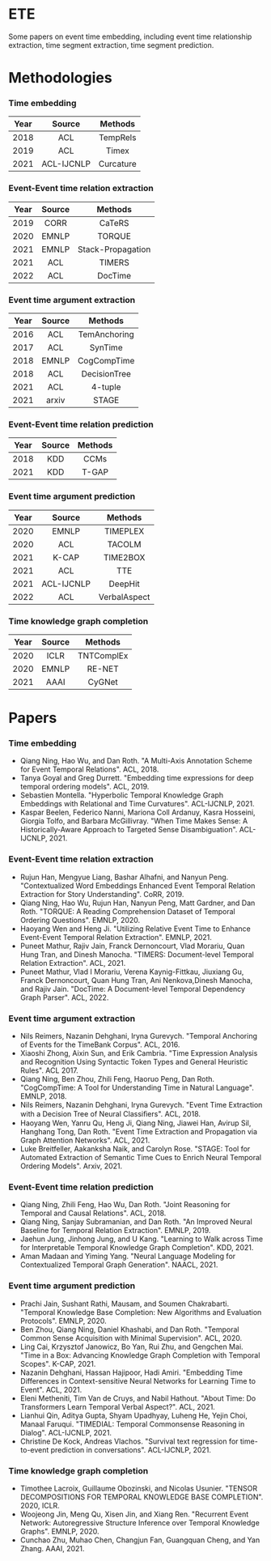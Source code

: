 # ETE
Some papers on event time embedding, including event time relationship extraction, time segment extraction, time segment prediction.
<!-- # Contents -->
<!-- # Libiraries
- LibKGE code -->
# Methodologies
### Time embedding
| Year | Source | Methods |
| :---: | :---: | :---: |
| 2018 | ACL | TempRels|
| 2019 | ACL | Timex |
| 2021 | ACL-IJCNLP | Curcature |
### Event-Event time relation extraction
| Year | Source | Methods |
| :---: | :---: | :---: | 
| 2019 | CORR  | CaTeRS |
| 2020 | EMNLP | TORQUE |
| 2021 | EMNLP | Stack-Propagation |
| 2021 | ACL   | TIMERS |
| 2022 | ACL   | DocTime |
### Event time argument extraction
| Year | Source | Methods |
| :---: | :---: | :---: | 
| 2016 | ACL | TemAnchoring |
| 2017 | ACL | SynTime |
| 2018 | EMNLP | CogCompTime |
| 2018 | ACL   | DecisionTree |
| 2021 | ACL | 4-tuple |
| 2021 | arxiv | STAGE |
### Event-Event time relation prediction
| Year | Source | Methods |
| :---: | :---: | :---: | 
| 2018 | KDD | CCMs |
| 2021 | KDD | T-GAP |
### Event time argument prediction
| Year | Source | Methods |
| :---: | :---: | :---: | 
| 2020 | EMNLP | TIMEPLEX |
| 2020 | ACL | TACOLM |
| 2021 | K-CAP | TIME2BOX |
| 2021 | ACL | TTE |
| 2021 | ACL-IJCNLP | DeepHit |
| 2022 | ACL | VerbalAspect |
### Time knowledge graph completion
| Year | Source | Methods |
| :---: | :---: | :---: | 
| 2020 | ICLR | TNTComplEx |
| 2020 | EMNLP | RE-NET |
| 2021 | AAAI | CyGNet |
# Papers
### Time embedding
- Qiang Ning, Hao Wu, and Dan Roth. "A Multi-Axis Annotation Scheme for Event Temporal Relations". ACL, 2018.
- Tanya Goyal and Greg Durrett. "Embedding time expressions for deep temporal ordering models". ACL, 2019.
- Sebastien Montella. "Hyperbolic Temporal Knowledge Graph Embeddings with Relational and Time Curvatures". ACL-IJCNLP, 2021.
- Kaspar Beelen, Federico Nanni, Mariona Coll Ardanuy, Kasra Hosseini, Giorgia Tolfo, and Barbara McGillivray. "When Time Makes Sense: A Historically-Aware Approach to Targeted Sense Disambiguation". ACL-IJCNLP, 2021.
### Event-Event time relation extraction
- Rujun Han, Mengyue Liang, Bashar Alhafni, and Nanyun Peng. "Contextualized Word Embeddings Enhanced Event Temporal Relation Extraction for Story Understanding". CoRR, 2019.
- Qiang Ning, Hao Wu, Rujun Han, Nanyun Peng, Matt Gardner, and Dan Roth. "TORQUE: A Reading Comprehension Dataset of Temporal Ordering Questions". EMNLP, 2020.
- Haoyang Wen and Heng Ji. "Utilizing Relative Event Time to Enhance Event-Event Temporal Relation Extraction". EMNLP, 2021.
- Puneet Mathur, Rajiv Jain, Franck Dernoncourt, Vlad Morariu, Quan Hung Tran, and Dinesh Manocha. "TIMERS: Document-level Temporal Relation Extraction". ACL, 2021.
- Puneet Mathur, Vlad I Morariu, Verena Kaynig-Fittkau, Jiuxiang Gu, Franck Dernoncourt, Quan Hung Tran, Ani Nenkova,Dinesh Manocha, and Rajiv Jain. "DocTime: A Document-level Temporal Dependency Graph Parser". ACL, 2022.
### Event time argument extraction
- Nils Reimers, Nazanin Dehghani, Iryna Gurevych. "Temporal Anchoring of Events for the TimeBank Corpus". ACL, 2016.
- Xiaoshi Zhong, Aixin Sun, and Erik Cambria. "Time Expression Analysis and Recognition Using Syntactic Token Types and General Heuristic Rules". ACL 2017.
- Qiang Ning, Ben Zhou, Zhili Feng, Haoruo Peng, Dan Roth. "CogCompTime: A Tool for Understanding Time in Natural Language". EMNLP, 2018.
- Nils Reimers, Nazanin Dehghani, Iryna Gurevych. "Event Time Extraction with a Decision Tree of Neural Classiﬁers". ACL, 2018.
- Haoyang Wen, Yanru Qu, Heng Ji, Qiang Ning, Jiawei Han, Avirup Sil, Hanghang Tong, Dan Roth. "Event Time Extraction and Propagation via Graph Attention Networks". ACL, 2021.
- Luke Breitfeller, Aakanksha Naik, and Carolyn Rose. "STAGE: Tool for Automated Extraction of Semantic Time Cues to Enrich Neural Temporal Ordering Models". Arxiv, 2021.
### Event-Event time relation prediction
- Qiang Ning, Zhili Feng, Hao Wu, Dan Roth. "Joint Reasoning for Temporal and Causal Relations". ACL, 2018.
- Qiang Ning, Sanjay Subramanian, and Dan Roth. "An Improved Neural Baseline for Temporal Relation Extraction". EMNLP, 2019.
- Jaehun Jung, Jinhong Jung, and U Kang. "Learning to Walk across Time for Interpretable Temporal Knowledge Graph Completion". KDD, 2021.
- Aman Madaan and Yiming Yang. "Neural Language Modeling for Contextualized Temporal Graph Generation". NAACL, 2021.
### Event time argument prediction
- Prachi Jain, Sushant Rathi, Mausam, and Soumen Chakrabarti. "Temporal Knowledge Base Completion: New Algorithms and Evaluation Protocols". EMNLP, 2020.
- Ben Zhou, Qiang Ning, Daniel Khashabi, and Dan Roth. "Temporal Common Sense Acquisition with Minimal Supervision". ACL, 2020.
- Ling Cai, Krzysztof Janowicz, Bo Yan, Rui Zhu, and Gengchen Mai. "Time in a Box: Advancing Knowledge Graph Completion with Temporal Scopes". K-CAP, 2021.
- Nazanin Dehghani, Hassan Hajipoor, Hadi Amiri. "Embedding Time Differences in Context-sensitive Neural Networks for Learning Time to Event". ACL, 2021.
- Eleni Metheniti, Tim Van de Cruys, and Nabil Hathout. "About Time: Do Transformers Learn Temporal Verbal Aspect?". ACL, 2021.
- Lianhui Qin, Aditya Gupta, Shyam Upadhyay, Luheng He, Yejin Choi, Manaal Faruqui. "TIMEDIAL: Temporal Commonsense Reasoning in Dialog". ACL-IJCNLP, 2021.
- Christine De Kock, Andreas Vlachos. "Survival text regression for time-to-event prediction in conversations". ACL-IJCNLP, 2021.
### Time knowledge graph completion
- Timothee Lacroix, Guillaume Obozinski, and Nicolas Usunier. "TENSOR DECOMPOSITIONS FOR TEMPORAL KNOWLEDGE BASE COMPLETION". 2020, ICLR.
- Woojeong Jin, Meng Qu, Xisen Jin, and Xiang Ren. "Recurrent Event Network: Autoregressive Structure Inference over Temporal Knowledge Graphs". EMNLP, 2020.
- Cunchao Zhu, Muhao Chen, Changjun Fan, Guangquan Cheng, and Yan Zhang. AAAI, 2021.
<!-- # Datasets -->
<!-- | Year | Source | Methods | MR | MRR | Hits@1 | Hits@3 | Hits@10 | -->
<!-- | :---: | :---: | :---: | :---: | :---: | :---: | :---: | :---: | -->
<!-- | 2018 | EMNLP | TA-DistMult | 276 | 0.477 | 0.363 | - | 0.686 | -->
<!-- # Performance -->
